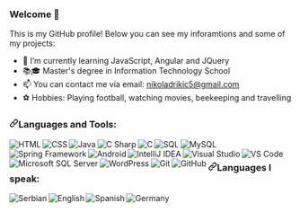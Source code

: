 ### Welcome 👋


This is my GitHub profile! Below you can see my inforamtions and some of my projects:

- 🔭 I’m currently learning JavaScript, Angular and JQuery
- 📚🎓 Master's degree in Information Technology School
- 📫 You can contact me via email: nikoladrikic5@gmail.com
- ⚽️ Hobbies: Playing football, watching movies, beekeeping and travelling


<h3><a id="user-content-languages-and-tools" class="anchor" aria-hidden="true" href="#languages-and-tools"><svg class="octicon octicon-link" viewBox="0 0 16 16" version="1.1" width="16" height="16" aria-hidden="true"><path fill-rule="evenodd" d="M7.775 3.275a.75.75 0 001.06 1.06l1.25-1.25a2 2 0 112.83 2.83l-2.5 2.5a2 2 0 01-2.83 0 .75.75 0 00-1.06 1.06 3.5 3.5 0 004.95 0l2.5-2.5a3.5 3.5 0 00-4.95-4.95l-1.25 1.25zm-4.69 9.64a2 2 0 010-2.83l2.5-2.5a2 2 0 012.83 0 .75.75 0 001.06-1.06 3.5 3.5 0 00-4.95 0l-2.5 2.5a3.5 3.5 0 004.95 4.95l1.25-1.25a.75.75 0 00-1.06-1.06l-1.25 1.25a2 2 0 01-2.83 0z"></path></svg></a>Languages and Tools:</h3>
<!--HTML-->
<img src="https://img.icons8.com/color/36/000000/html-5.png" align="left" alt="HTML" title="HTML"/>

<!--CSS-->
<img src="https://img.icons8.com/color/36/000000/css3.png" align="left" alt="CSS" title="CSS"/>

<!--Java-->
<img src="https://img.icons8.com/color/36/000000/java-coffee-cup-logo.png" align="left" alt="Java" title="Java"/>

<!--C#-->
<img src="https://img.icons8.com/color/36/000000/c-sharp-logo.png" align="left" alt="C Sharp" title="C sharp"/>

<!--C-->
<img src="https://img.icons8.com/color/36/000000/c-programming.png" align="left" alt="C" title="C"/>

<!--SQL-->
<img src="https://img.icons8.com/ios/36/000000/database.png" align="left" alt="SQL" title="SQL"/>

<!--MySQL-->
<img src="https://img.icons8.com/fluent/36/000000/mysql-logo.png" align="left" alt="MySQL" title="MySQL"/>

<!--Spring-->
<img src="https://img.icons8.com/color/36/000000/spring-logo.png" align="left" alt="Spring Framework" title="Spring Framework"/>

<!--Android-->
<img src="https://img.icons8.com/color/36/000000/android-os.png" align="left" alt="Android" title="Android"/>

<!--IntelliJ IDEA -->
<img src="https://img.icons8.com/color/36/000000/intellij-idea.png" align="left" alt="IntelliJ IDEA" title="IntelliJ IDEA"/>

<!--Visual Studio-->
<img src="https://img.icons8.com/fluent/36/000000/visual-studio-2019.png" align="left" alt="Visual Studio" title="Visual Studio"/>

<!--VS Code-->
<img src="https://img.icons8.com/fluent/36/000000/visual-studio-code-2019.png" align="left" alt="VS Code" title="VS Code"/>

<!--MS SQL Server-->
<img src="https://img.icons8.com/color/36/000000/microsoft-sql-server.png" align="left" alt="Microsoft SQL Server" title="Microsoft SQL Server"/>

<!--WordPress-->
<img src="https://img.icons8.com/fluency/48/000000/wordpress.png" align="left" alt="WordPress" title="WordPress"/>

<!--Git-->
<img src="https://img.icons8.com/color/36/000000/git.png" align="left" alt="Git" title="Git"/>

<!--GitHub-->
<img src="https://img.icons8.com/ios-glyphs/36/000000/github.png" align="left" alt="GitHub" title="GitHub"/>

<!--Languages I speak-->
<br><h3><a id="user-content-languages-I-speak" class="anchor" aria-hidden="true" href="#languages-I-speak"><svg class="octicon octicon-link" viewBox="0 0 16 16" version="1.1" width="16" height="16" aria-hidden="true"><path fill-rule="evenodd" d="M7.775 3.275a.75.75 0 001.06 1.06l1.25-1.25a2 2 0 112.83 2.83l-2.5 2.5a2 2 0 01-2.83 0 .75.75 0 00-1.06 1.06 3.5 3.5 0 004.95 0l2.5-2.5a3.5 3.5 0 00-4.95-4.95l-1.25 1.25zm-4.69 9.64a2 2 0 010-2.83l2.5-2.5a2 2 0 012.83 0 .75.75 0 001.06-1.06 3.5 3.5 0 00-4.95 0l-2.5 2.5a3.5 3.5 0 004.95 4.95l1.25-1.25a.75.75 0 00-1.06-1.06l-1.25 1.25a2 2 0 01-2.83 0z"></path></svg></a>Languages I speak:</h3>

<img src="https://img.icons8.com/color/48/000000/sernia-circular.png" align="left" alt="Serbian" title="Serbian"/>
<img src="https://img.icons8.com/color/48/000000/great-britain-circular.png" align="left" alt="English" title="English"/>
<img src="https://img.icons8.com/color/48/000000/spain2-circular.png" align="left" alt="Spanish" title="Spanish"/>
<img src="https://img.icons8.com/color/48/000000/germany-circular.png" align="left" alt="Germany" title="Germany"/>
<br>


